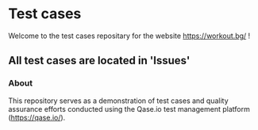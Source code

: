 # Test cases
Welcome to the test cases repositary for the website https://workout.bg/ !
## All test cases are located in 'Issues'
### About
This repository serves as a demonstration of test cases and quality assurance efforts conducted using the Qase.io test management platform (https://qase.io/). 
